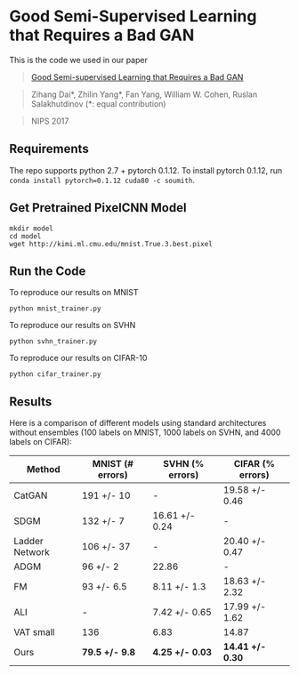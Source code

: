 
# Good Semi-Supervised Learning that Requires a Bad GAN

This is the code we used in our paper

>[Good Semi-supervised Learning that Requires a Bad GAN](https://arxiv.org/abs/1705.09783)

>Zihang Dai*, Zhilin Yang*, Fan Yang, William W. Cohen, Ruslan Salakhutdinov (*: equal contribution)

>NIPS 2017

## Requirements

The repo supports python 2.7 + pytorch 0.1.12. To install pytorch 0.1.12, run `conda install pytorch=0.1.12 cuda80 -c soumith`.

## Get Pretrained PixelCNN Model

```
mkdir model
cd model
wget http://kimi.ml.cmu.edu/mnist.True.3.best.pixel
```

## Run the Code

To reproduce our results on MNIST
```
python mnist_trainer.py
```

To reproduce our results on SVHN
```
python svhn_trainer.py
```

To reproduce our results on CIFAR-10
```
python cifar_trainer.py
```

## Results

Here is a comparison of different models using standard architectures without ensembles (100 labels on MNIST, 1000 labels on SVHN, and 4000 labels on CIFAR):

Method | MNIST (# errors) | SVHN (% errors) | CIFAR (% errors)
-- | -- | -- | --
CatGAN | 191 +/- 10 | - | 19.58 +/- 0.46
SDGM | 132 +/- 7 | 16.61 +/- 0.24 | -
Ladder Network | 106 +/- 37 | - | 20.40 +/- 0.47
ADGM | 96 +/- 2 | 22.86 | -
FM | 93 +/- 6.5 | 8.11 +/- 1.3 | 18.63 +/- 2.32
ALI | - | 7.42 +/- 0.65 | 17.99 +/- 1.62
VAT small | 136 | 6.83 | 14.87
Ours | **79.5 +/- 9.8** | **4.25 +/- 0.03** | **14.41 +/- 0.30**

